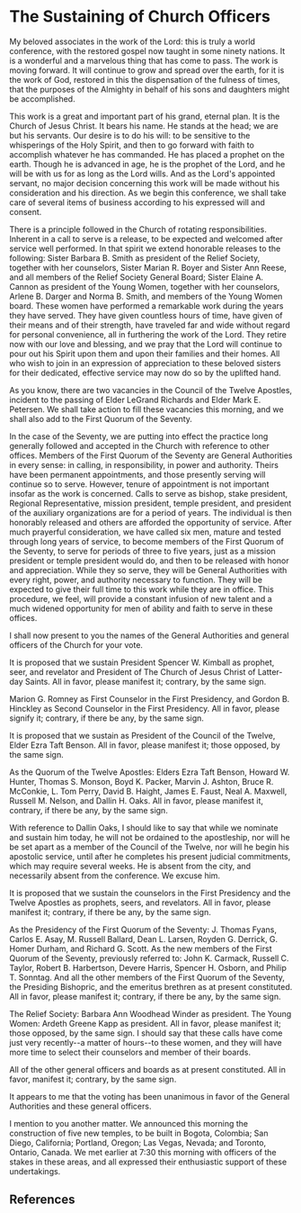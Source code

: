 # The Sustaining of Church Officers

My beloved associates in the work of the Lord: this is truly a world
conference, with the restored gospel now taught in some ninety nations. It is
a wonderful and a marvelous thing that has come to pass. The work is moving
forward. It will continue to grow and spread over the earth, for it is the
work of God, restored in this the dispensation of the fulness of times, that
the purposes of the Almighty in behalf of his sons and daughters might be
accomplished.

This work is a great and important part of his grand, eternal plan. It is the
Church of Jesus Christ. It bears his name. He stands at the head; we are but
his servants. Our desire is to do his will: to be sensitive to the whisperings
of the Holy Spirit, and then to go forward with faith to accomplish whatever
he has commanded. He has placed a prophet on the earth. Though he is advanced
in age, he is the prophet of the Lord, and he will be with us for as long as
the Lord wills. And as the Lord's appointed servant, no major decision
concerning this work will be made without his consideration and his direction.
As we begin this conference, we shall take care of several items of business
according to his expressed will and consent.

There is a principle followed in the Church of rotating responsibilities.
Inherent in a call to serve is a release, to be expected and welcomed after
service well performed. In that spirit we extend honorable releases to the
following: Sister Barbara B. Smith as president of the Relief Society,
together with her counselors, Sister Marian R. Boyer and Sister Ann Reese, and
all members of the Relief Society General Board; Sister Elaine A. Cannon as
president of the Young Women, together with her counselors, Arlene B. Darger
and Norma B. Smith, and members of the Young Women board. These women have
performed a remarkable work during the years they have served. They have given
countless hours of time, have given of their means and of their strength, have
traveled far and wide without regard for personal convenience, all in
furthering the work of the Lord. They retire now with our love and blessing,
and we pray that the Lord will continue to pour out his Spirit upon them and
upon their families and their homes. All who wish to join in an expression of
appreciation to these beloved sisters for their dedicated, effective service
may now do so by the uplifted hand.

As you know, there are two vacancies in the Council of the Twelve Apostles,
incident to the passing of Elder LeGrand Richards and Elder Mark E. Petersen.
We shall take action to fill these vacancies this morning, and we shall also
add to the First Quorum of the Seventy.

In the case of the Seventy, we are putting into effect the practice long
generally followed and accepted in the Church with reference to other offices.
Members of the First Quorum of the Seventy are General Authorities in every
sense: in calling, in responsibility, in power and authority. Theirs have been
permanent appointments, and those presently serving will continue so to serve.
However, tenure of appointment is not important insofar as the work is
concerned. Calls to serve as bishop, stake president, Regional Representative,
mission president, temple president, and president of the auxiliary
organizations are for a period of years. The individual is then honorably
released and others are afforded the opportunity of service. After much
prayerful consideration, we have called six men, mature and tested through
long years of service, to become members of the First Quorum of the Seventy,
to serve for periods of three to five years, just as a mission president or
temple president would do, and then to be released with honor and
appreciation. While they so serve, they will be General Authorities with every
right, power, and authority necessary to function. They will be expected to
give their full time to this work while they are in office. This procedure, we
feel, will provide a constant infusion of new talent and a much widened
opportunity for men of ability and faith to serve in these offices.

I shall now present to you the names of the General Authorities and general
officers of the Church for your vote.

It is proposed that we sustain President Spencer W. Kimball as prophet, seer,
and revelator and President of The Church of Jesus Christ of Latter-day
Saints. All in favor, please manifest it; contrary, by the same sign.

Marion G. Romney as First Counselor in the First Presidency, and Gordon B.
Hinckley as Second Counselor in the First Presidency. All in favor, please
signify it; contrary, if there be any, by the same sign.

It is proposed that we sustain as President of the Council of the Twelve,
Elder Ezra Taft Benson. All in favor, please manifest it; those opposed, by
the same sign.

As the Quorum of the Twelve Apostles: Elders Ezra Taft Benson, Howard W.
Hunter, Thomas S. Monson, Boyd K. Packer, Marvin J. Ashton, Bruce R. McConkie,
L. Tom Perry, David B. Haight, James E. Faust, Neal A. Maxwell, Russell M.
Nelson, and Dallin H. Oaks. All in favor, please manifest it, contrary, if
there be any, by the same sign.

With reference to Dallin Oaks, I should like to say that while we nominate and
sustain him today, he will not be ordained to the apostleship, nor will he be
set apart as a member of the Council of the Twelve, nor will he begin his
apostolic service, until after he completes his present judicial commitments,
which may require several weeks. He is absent from the city, and necessarily
absent from the conference. We excuse him.

It is proposed that we sustain the counselors in the First Presidency and the
Twelve Apostles as prophets, seers, and revelators. All in favor, please
manifest it; contrary, if there be any, by the same sign.

As the Presidency of the First Quorum of the Seventy: J. Thomas Fyans, Carlos
E. Asay, M. Russell Ballard, Dean L. Larsen, Royden G. Derrick, G. Homer
Durham, and Richard G. Scott. As the new members of the First Quorum of the
Seventy, previously referred to: John K. Carmack, Russell C. Taylor, Robert B.
Harbertson, Devere Harris, Spencer H. Osborn, and Philip T. Sonntag. And all
the other members of the First Quorum of the Seventy, the Presiding Bishopric,
and the emeritus brethren as at present constituted. All in favor, please
manifest it; contrary, if there be any, by the same sign.

The Relief Society: Barbara Ann Woodhead Winder as president. The Young Women:
Ardeth Greene Kapp as president. All in favor, please manifest it; those
opposed, by the same sign. I should say that these calls have come just very
recently--a matter of hours--to these women, and they will have more time to
select their counselors and member of their boards.

All of the other general officers and boards as at present constituted. All in
favor, manifest it; contrary, by the same sign.

It appears to me that the voting has been unanimous in favor of the General
Authorities and these general officers.

I mention to you another matter. We announced this morning the construction of
five new temples, to be built in Bogota, Colombia; San Diego, California;
Portland, Oregon; Las Vegas, Nevada; and Toronto, Ontario, Canada. We met
earlier at 7:30 this morning with officers of the stakes in these areas, and
all expressed their enthusiastic support of these undertakings.

## References

